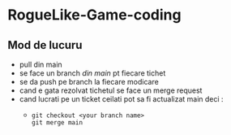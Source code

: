 # RogueLike-Game-coding
## Mod de lucuru
- pull din main
- se face un branch *din main* pt fiecare tichet
- se da push pe branch la fiecare modicare
- cand e gata rezolvat tichetul se face un merge request
- cand lucrati pe un ticket ceilati pot sa fi actualizat main deci :
   - ```
     git checkout <your branch name>
     git merge main
